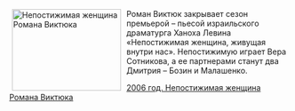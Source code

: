 <!--2025-07-10 00:00:00-->
<div class="yb">
  <div class="rss kino_teatr"><a href="https://www.kino-teatr.ru/teatr/history/7-10/192/" title="Непостижимая женщина Романа Виктюка"><img src="https://www.kino-teatr.ru/history/2/9/192/poster.jpg" width="196" height="147" align="left" hspace="5" style="margin: 0px 10px 0px 5px" alt="Непостижимая женщина Романа Виктюка"/></a>Роман Виктюк закрывает сезон премьерой – пьесой израильского драматурга Ханоха Левина «Непостижимая женщина, живущая внутри нас». Непостижимую играет Вера Сотникова, а ее партнерами станут два Дмитрия – Бозин и Малашенко. <p class="titl"><a href="https://www.kino-teatr.ru/teatr/history/7-10/192/">2006 год. Непостижимая женщина Романа Виктюка</a></p></div>
</div>
